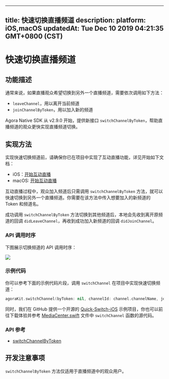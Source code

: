 
---
title: 快速切换直播频道
description: 
platform: iOS,macOS
updatedAt: Tue Dec 10 2019 04:21:35 GMT+0800 (CST)
---
# 快速切换直播频道
## 功能描述

通常来说，如果直播观众希望切换到另外一个直播频道，需要依次调用如下方法：

- `leaveChannel`，用以离开当前频道
- `joinChannelByToken`，用以加入新的频道

Agora Native SDK 从 v2.9.0 开始，提供新接口 `switchChannelByToken`，帮助直播频道的观众更快实现直播频道切换。

## 实现方法

实现快速切换频道前，请确保你已在项目中实现了互动直播功能，详见开始如下文档：

- iOS：[开始互动直播](../../cn/Audio%20Broadcast/start_live_ios.md)
- macOS: [开始互动直播](../../cn/Audio%20Broadcast/start_live_mac.md)

互动直播过程中，观众加入频道后只需调用 `switchChannelByToken` 方法，就可以快速切换到另外一个直播频道。你需要在该方法中传入想要加入的新频道的 Token 和频道名。

成功调用 `switchChannelByToken` 方法切换到其他频道后，本地会先收到离开原频道的回调 `didLeaveChannel`，再收到成功加入新频道的回调 `didJoinChannel`。

### API 调用时序

下图展示切换频道的 API 调用时序：

![](https://web-cdn.agora.io/docs-files/1569228400516)

### 示例代码

你可以参考下面的示例代码片段，调用 `switchChannel` 在项目中实现快速切换频道：

```swift
agoraKit.switchChannel(byToken: nil, channelId: channel.channelName, joinSuccess: nil)
```

同时，我们在 GitHub 提供一个开源的 [Quick-Switch-iOS](https://github.com/AgoraIO/Advanced-Video/tree/master/Quick-Switch-Channel/Quick-Switch-iOS) 示例项目，你也可以前往下载体验并参考 [MediaCenter.swift](https://github.com/AgoraIO/Advanced-Video/blob/master/Quick-Switch-Channel/Quick-Switch-iOS/Quick-Switch/MediaCenter.swift) 文件中 `switchChannel` 函数的源代码。

### API 参考

- [switchChannelByToken](https://docs.agora.io/cn/Audio%20Broadcast/API%20Reference/oc/Classes/AgoraRtcEngineKit.html#//api/name/switchChannelByToken:channelId:joinSuccess:)

## 开发注意事项

`switchChannelByToken` 方法仅适用于直播频道中的观众用户。

